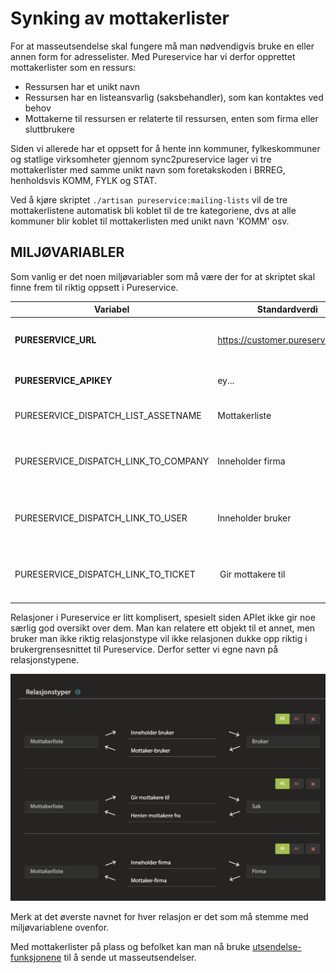 # Synking av mottakerlister #

For at masseutsendelse skal fungere må man nødvendigvis bruke en eller annen form for adresselister. Med Pureservice har vi derfor opprettet mottakerlister som en ressurs:

- Ressursen har et unikt navn
- Ressursen har en listeansvarlig (saksbehandler), som kan kontaktes ved behov
- Mottakerne til ressursen er relaterte til ressursen, enten som firma eller sluttbrukere

Siden vi allerede har et oppsett for å hente inn kommuner, fylkeskommuner og statlige virksomheter gjennom sync2pureservice lager vi tre mottakerlister med samme unikt navn som foretakskoden i BRREG, henholdsvis KOMM, FYLK og STAT.

Ved å kjøre skriptet `./artisan pureservice:mailing-lists` vil de tre mottakerlistene automatisk bli koblet til de tre kategoriene, dvs at alle kommuner blir koblet til mottakerlisten med unikt navn 'KOMM' osv.

## MILJØVARIABLER ##

Som vanlig er det noen miljøvariabler som må være der for at skriptet skal finne frem til riktig oppsett i Pureservice.

| Variabel | Standardverdi | Beskrivelse |
| ----------- | ----------- | ----------- |
| **PURESERVICE_URL** | https://customer.pureservice.com | Base-adressen til Pureservice-instansen |
| **PURESERVICE_APIKEY** | ey... | API-nøkkel til Pureservice |
| PURESERVICE_DISPATCH_LIST_ASSETNAME | Mottakerliste | Navnet til ressurstypen i Pureservice |
| PURESERVICE_DISPATCH_LINK_TO_COMPANY | Inneholder firma | Navnet som brukes i relasjonen fra ressursen mot firma |
| PURESERVICE_DISPATCH_LINK_TO_USER | Inneholder bruker | Navnet som brukes i relasjonen fra ressursen mot bruker |
| PURESERVICE_DISPATCH_LINK_TO_TICKET | Gir mottakere til | Navnet som brukes i relasjonen fra ressursen mot sak |

Relasjoner i Pureservice er litt komplisert, spesielt siden APIet ikke gir noe særlig god oversikt over dem. Man kan relatere ett objekt til et annet, men bruker man ikke riktig relasjonstype vil ikke relasjonen dukke opp riktig i brukergrensesnittet til Pureservice. Derfor setter vi egne navn på relasjonstypene.

![Relasjoner for Mottakerliste-ressursen](Mottakerliste-relasjoner.png)

Merk at det øverste navnet for hver relasjon er det som må stemme med miljøvariablene ovenfor.

Med mottakerlister på plass og befolket kan man nå bruke [utsendelse-funksjonene](utsendelse.md) til å sende ut masseutsendelser.
